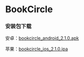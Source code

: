 # BookCircle
### 安装包下载
安卓：[bookcircle_android_2.1.0.apk](https://github.com/Caesarwkg/BookCircle/raw/master/unpackage/release/bookcircle_android_2.1.0.apk)

苹果：[bookcircle_ios_2.1.0.ipa](https://github.com/Caesarwkg/BookCircle/raw/master/unpackage/release/bookcircle_ios_2.1.0.apk)

